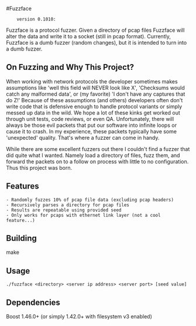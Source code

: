 #Fuzzface 
```
    version 0.1010:
```
Fuzzface is a protocol fuzzer. Given a directory of pcap files Fuzzface will alter
the data and write it to a socket (still in pcap format). Currently, Fuzzface is
a dumb fuzzer (random changes), but it is intended to turn into a dumb fuzzer.

## On Fuzzing and Why This Project?
When working with network protocols the developer sometimes makes assumptions like
'well this field will NEVER look like X', 'Checksums would catch any malformed
data', or (my favorite) 'I don't have any captures that do Z!' Because of these
assumptions (and others) developers often don't write code that is defensive enough
to handle protocol variants or simply messed up data in the wild. We hope a lot of these
kinks get worked out through unit tests, code reviews, or even QA. Unfortunately,
there will always be those evil packets that put our software into infinite
loops or cause it to crash. In my experience, these packets typically have some
'unexpected' quality. That's where a fuzzer can come in handy.

While there are some excellent fuzzers out there I couldn't find a fuzzer that
did quite what I wanted. Namely load a directory of files, fuzz them, and forward
the packets on to a follow on process with little to no configuration. Thus
this project was born.

## Features
    - Randomly fuzzes 10% of pcap file data (excluding pcap headers)
    - Recursively parses a directory for pcap files
    - Results are repeatable using provided seed
    - Only works for pcaps with ethernet link layer (not a cool feature...)

## Building
make

## Usage
```
./fuzzface <directory> <server ip address> <server port> [seed value]
```

## Dependencies
Boost 1.46.0+ (or simply 1.42.0+ with filesystem v3 enabled)

